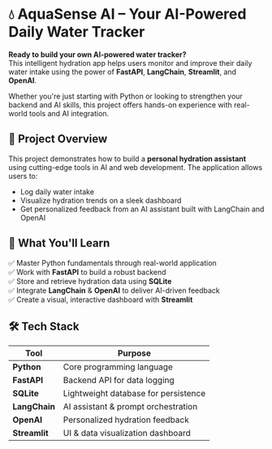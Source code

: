 <h1 aling="center">💧 AquaSense AI – Your AI-Powered Daily Water Tracker</h1>

**Ready to build your own AI-powered water tracker?**  
This intelligent hydration app helps users monitor and improve their daily water intake using the power of **FastAPI**, **LangChain**, **Streamlit**, and **OpenAI**.

Whether you're just starting with Python or looking to strengthen your backend and AI skills, this project offers hands-on experience with real-world tools and AI integration.


## 📌 Project Overview

This project demonstrates how to build a **personal hydration assistant** using cutting-edge tools in AI and web development. The application allows users to:
- Log daily water intake
- Visualize hydration trends on a sleek dashboard
- Get personalized feedback from an AI assistant built with LangChain and OpenAI




## 🚀 What You'll Learn

✅ Master Python fundamentals through real-world application  
✅ Work with **FastAPI** to build a robust backend  
✅ Store and retrieve hydration data using **SQLite**  
✅ Integrate **LangChain** & **OpenAI** to deliver AI-driven feedback  
✅ Create a visual, interactive dashboard with **Streamlit**




## 🛠️ Tech Stack

| Tool         | Purpose                             |
|--------------|-------------------------------------|
| **Python**   | Core programming language           |
| **FastAPI**  | Backend API for data logging        |
| **SQLite**   | Lightweight database for persistence|
| **LangChain**| AI assistant & prompt orchestration |
| **OpenAI**   | Personalized hydration feedback     |
| **Streamlit**| UI & data visualization dashboard   |
